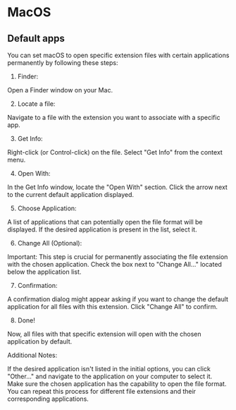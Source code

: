 # MacOS

## Default apps

You can set macOS to open specific extension files with certain applications permanently by following these steps:

1. Finder:

Open a Finder window on your Mac.

2. Locate a file:

Navigate to a file with the extension you want to associate with a specific app.

3. Get Info:

Right-click (or Control-click) on the file.
Select "Get Info" from the context menu.

4. Open With:

In the Get Info window, locate the "Open With" section.
Click the arrow next to the current default application displayed.

5. Choose Application:

A list of applications that can potentially open the file format will be displayed.
If the desired application is present in the list, select it.

6. Change All (Optional):

Important: This step is crucial for permanently associating the file extension with the chosen application.
Check the box next to "Change All..." located below the application list.

7. Confirmation:

A confirmation dialog might appear asking if you want to change the default application for all files with this extension.
Click "Change All" to confirm.

8. Done!

Now, all files with that specific extension will open with the chosen application by default.

Additional Notes:

If the desired application isn't listed in the initial options, you can click "Other..." and navigate to the application on your computer to select it.
Make sure the chosen application has the capability to open the file format.
You can repeat this process for different file extensions and their corresponding applications.
